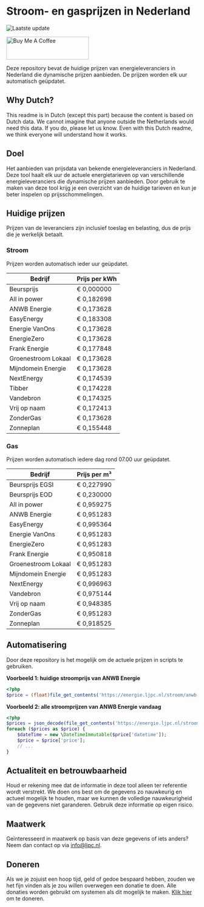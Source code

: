# Stroom- en gasprijzen in Nederland

![Laatste update](https://img.shields.io/badge/laatste%20update-2023--06--04%2011%3A00%20CET-brightgreen)

<a href="https://www.buymeacoffee.com/Lars-" target="_blank"><img src="https://cdn.buymeacoffee.com/buttons/v2/default-orange.png" alt="Buy Me A Coffee" height="60" style="height: 60px !important;width: 217px !important;" ></a>

Deze repository bevat de huidige prijzen van energieleveranciers in Nederland die dynamische prijzen aanbieden. De prijzen worden elk uur automatisch geüpdatet.

## Why Dutch?

This readme is in Dutch (except this part) because the content is based on Dutch data. We cannot imagine that anyone outside the Netherlands would need this data. If you do, please let us know. Even with this Dutch readme, we think
everyone will understand how it works.

## Doel

Het aanbieden van prijsdata van bekende energieleveranciers in Nederland. Deze tool haalt elk uur de actuele energietarieven op van verschillende energieleveranciers die dynamische prijzen aanbieden. Door gebruik te maken van deze tool
krijg je een overzicht van de huidige tarieven en kun je beter inspelen op prijsschommelingen.

## Huidige prijzen

Prijzen van de leveranciers zijn inclusief toeslag en belasting, dus de prijs die je werkelijk betaalt.

### Stroom

Prijzen worden automatisch ieder uur geüpdatet.

 Bedrijf | Prijs per kWh 
---------|---------------
Beursprijs | € 0,000000
All in power | € 0,182698
ANWB Energie | € 0,173628
EasyEnergy | € 0,183308
Energie VanOns | € 0,173628
EnergieZero | € 0,173628
Frank Energie | € 0,177848
Groenestroom Lokaal | € 0,173628
Mijndomein Energie | € 0,173628
NextEnergy | € 0,174539
Tibber | € 0,174228
Vandebron | € 0,174325
Vrij op naam | € 0,172413
ZonderGas | € 0,173628
Zonneplan | € 0,155448


### Gas

Prijzen worden automatisch iedere dag rond 07.00 uur geüpdatet.

 Bedrijf | Prijs per m³ 
---------|--------------
Beursprijs EGSI | € 0,227990
Beursprijs EOD | € 0,230000
All in power | € 0,959275
ANWB Energie | € 0,951283
EasyEnergy | € 0,995364
Energie VanOns | € 0,951283
EnergieZero | € 0,951283
Frank Energie | € 0,950818
Groenestroom Lokaal | € 0,951283
Mijndomein Energie | € 0,951283
NextEnergy | € 0,996963
Vandebron | € 0,975144
Vrij op naam | € 0,948385
ZonderGas | € 0,951283
Zonneplan | € 0,918525


## Automatisering

Door deze repository is het mogelijk om de actuele prijzen in scripts te gebruiken.

**Voorbeeld 1: huidige stroomprijs van ANWB Energie**

```php
<?php
$price = (float)file_get_contents('https://energie.ljpc.nl/stroom/anwb-energie-nu.txt');

```

**Voorbeeld 2: alle stroomprijzen van ANWB Energie vandaag**

```php
<?php
$prices = json_decode(file_get_contents('https://energie.ljpc.nl/stroom/all-in-power-vandaag.json'),true);
foreach ($prices as $price) {
    $dateTime = new \DateTimeImmutable($price['datetime']);
    $price = $price['price'];
    // ...
}
```

## Actualiteit en betrouwbaarheid

Houd er rekening mee dat de informatie in deze tool alleen ter referentie wordt verstrekt. We doen ons best om de gegevens zo nauwkeurig en actueel mogelijk te houden, maar we kunnen de volledige nauwkeurigheid van de gegevens niet
garanderen. Gebruik deze informatie op eigen risico.

## Maatwerk

Geïnteresseerd in maatwerk op basis van deze gegevens of iets anders? Neem dan contact op
via [info@ljpc.nl](mailto:info@ljpc.nl?subject=Energie%20prijzen).

## Doneren

Als we je zojuist een hoop tijd, geld of gedoe bespaard hebben, zouden we het fijn vinden als je zou willen overwegen een
donatie te doen. Alle donaties worden gebruikt om systemen als dit mogelijk te
maken. [Klik hier](https://www.buymeacoffee.com/Lars-) om te doneren.
